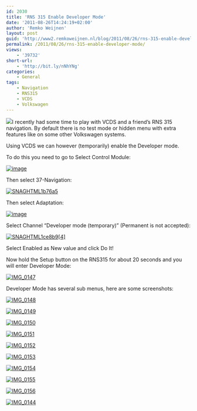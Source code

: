 ```yaml
---
id: 2030
title: 'RNS 315 Enable Developer Mode'
date: '2011-08-26T14:24:19+02:00'
author: 'Remko Weijnen'
layout: post
guid: 'http://www2.remkoweijnen.nl/blog/2011/08/26/rns-315-enable-developer-mode/'
permalink: /2011/08/26/rns-315-enable-developer-mode/
views:
    - '39732'
short-url:
    - 'http://bit.ly/nNhYNg'
categories:
    - General
tags:
    - Navigation
    - RNS315
    - VCDS
    - Volkswagen
---
```


![](http://www.myturbodiesel.com/images/a5/nav/rns315.jpg)I recently had some time to play with VCDS and a friend’s RNS 315 navigation. By default there is no test mode or hidden menu with extra features like on some other Volkswagen systems.

Using VCDS we can however (temporarily) enable the Developer mode.

To do this you need to go to Select Control Module:

[![image](http://192.168.40.25:8081/wp-content/uploads/2011/08/image_thumb4.png "image")](http://192.168.40.25:8081/wp-content/uploads/2011/08/image4.png)

Then select 37-Navigation:

[![SNAGHTML1b76a5](http://192.168.40.25:8081/wp-content/uploads/2011/08/SNAGHTML1b76a5_thumb.png "SNAGHTML1b76a5")](http://192.168.40.25:8081/wp-content/uploads/2011/08/SNAGHTML1b76a5.png)

Then select Adaptation:

[![image](http://192.168.40.25:8081/wp-content/uploads/2011/08/image_thumb5.png "image")](http://192.168.40.25:8081/wp-content/uploads/2011/08/image5.png)

Select Channel “Developer mode (temporary)” (Permanent is not accepted):

[![SNAGHTML1ce8b9[4]](http://192.168.40.25:8081/wp-content/uploads/2011/08/SNAGHTML1ce8b94_thumb.png "SNAGHTML1ce8b9[4]")](http://192.168.40.25:8081/wp-content/uploads/2011/08/SNAGHTML1ce8b94.png)

Select Enabled as New value and click Do It!

Now hold the Setup button on the RNS315 for about 20 seconds and you will enter Developer Mode:

[![IMG_0147](http://192.168.40.25:8081/wp-content/uploads/2011/08/IMG_0147_thumb.jpg "IMG_0147")](http://192.168.40.25:8081/wp-content/uploads/2011/08/IMG_0147.jpg)

Developer Mode has several sub menus, here are some screenshots:

[![IMG_0148](http://192.168.40.25:8081/wp-content/uploads/2011/08/IMG_0148_thumb.jpg "IMG_0148")](http://192.168.40.25:8081/wp-content/uploads/2011/08/IMG_0148.jpg)

[![IMG_0149](http://192.168.40.25:8081/wp-content/uploads/2011/08/IMG_0149_thumb.jpg "IMG_0149")](http://192.168.40.25:8081/wp-content/uploads/2011/08/IMG_0149.jpg)

[![IMG_0150](http://192.168.40.25:8081/wp-content/uploads/2011/08/IMG_0150_thumb.jpg "IMG_0150")](http://192.168.40.25:8081/wp-content/uploads/2011/08/IMG_0150.jpg)

[![IMG_0151](http://192.168.40.25:8081/wp-content/uploads/2011/08/IMG_0151_thumb.jpg "IMG_0151")](http://192.168.40.25:8081/wp-content/uploads/2011/08/IMG_0151.jpg)

[![IMG_0152](http://192.168.40.25:8081/wp-content/uploads/2011/08/IMG_0152_thumb.jpg "IMG_0152")](http://192.168.40.25:8081/wp-content/uploads/2011/08/IMG_0152.jpg)

[![IMG_0153](http://192.168.40.25:8081/wp-content/uploads/2011/08/IMG_0153_thumb.jpg "IMG_0153")](http://192.168.40.25:8081/wp-content/uploads/2011/08/IMG_0153.jpg)

[![IMG_0154](http://192.168.40.25:8081/wp-content/uploads/2011/08/IMG_0154_thumb.jpg "IMG_0154")](http://192.168.40.25:8081/wp-content/uploads/2011/08/IMG_0154.jpg)

[![IMG_0155](http://192.168.40.25:8081/wp-content/uploads/2011/08/IMG_0155_thumb.jpg "IMG_0155")](http://192.168.40.25:8081/wp-content/uploads/2011/08/IMG_0155.jpg)

[![IMG_0156](http://192.168.40.25:8081/wp-content/uploads/2011/08/IMG_0156_thumb.jpg "IMG_0156")](http://192.168.40.25:8081/wp-content/uploads/2011/08/IMG_0156.jpg)

[![IMG_0144](http://192.168.40.25:8081/wp-content/uploads/2011/08/IMG_0144_thumb.jpg "IMG_0144")](http://192.168.40.25:8081/wp-content/uploads/2011/08/IMG_0144.jpg)